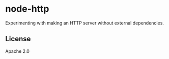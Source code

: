 # node-http

Experimenting with making an HTTP server without external dependencies.

## License

Apache 2.0
